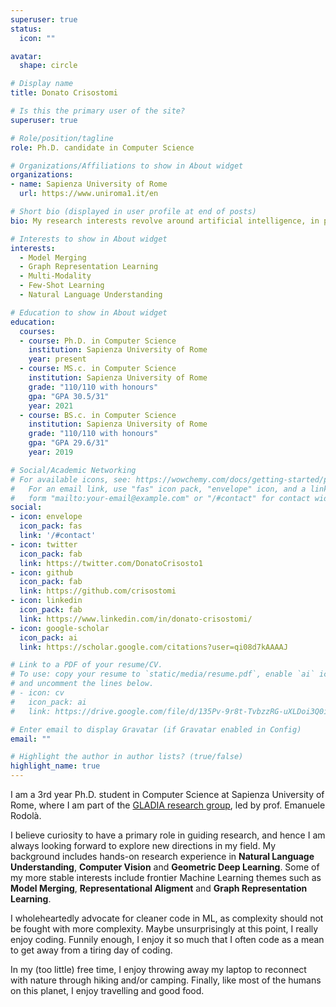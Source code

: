 ```yaml
---
superuser: true
status:
  icon: ""

avatar:
  shape: circle

# Display name
title: Donato Crisostomi

# Is this the primary user of the site?
superuser: true

# Role/position/tagline
role: Ph.D. candidate in Computer Science

# Organizations/Affiliations to show in About widget
organizations:
- name: Sapienza University of Rome
  url: https://www.uniroma1.it/en

# Short bio (displayed in user profile at end of posts)
bio: My research interests revolve around artificial intelligence, in particular model merging and representational alignment. 

# Interests to show in About widget
interests:
  - Model Merging
  - Graph Representation Learning
  - Multi-Modality
  - Few-Shot Learning
  - Natural Language Understanding

# Education to show in About widget
education:
  courses:
  - course: Ph.D. in Computer Science
    institution: Sapienza University of Rome
    year: present 
  - course: MS.c. in Computer Science 
    institution: Sapienza University of Rome
    grade: "110/110 with honours"
    gpa: "GPA 30.5/31"
    year: 2021
  - course: BS.c. in Computer Science
    institution: Sapienza University of Rome
    grade: "110/110 with honours"
    gpa: "GPA 29.6/31"
    year: 2019

# Social/Academic Networking
# For available icons, see: https://wowchemy.com/docs/getting-started/page-builder/#icons
#   For an email link, use "fas" icon pack, "envelope" icon, and a link in the
#   form "mailto:your-email@example.com" or "/#contact" for contact widget.
social:
- icon: envelope
  icon_pack: fas
  link: '/#contact'
- icon: twitter
  icon_pack: fab
  link: https://twitter.com/DonatoCrisosto1
- icon: github
  icon_pack: fab
  link: https://github.com/crisostomi
- icon: linkedin
  icon_pack: fab
  link: https://www.linkedin.com/in/donato-crisostomi/
- icon: google-scholar
  icon_pack: ai
  link: https://scholar.google.com/citations?user=qi08d7kAAAAJ

# Link to a PDF of your resume/CV.
# To use: copy your resume to `static/media/resume.pdf`, enable `ai` icons in `params.toml`, 
# and uncomment the lines below.
# - icon: cv
#   icon_pack: ai
#   link: https://drive.google.com/file/d/135Pv-9r8t-TvbzzRG-uXLDoi3Q0iFfFY/view?usp=drive_link

# Enter email to display Gravatar (if Gravatar enabled in Config)
email: ""

# Highlight the author in author lists? (true/false)
highlight_name: true
---
```


I am a 3rd year Ph.D. student in Computer Science at Sapienza University of Rome, where I am part of the [GLADIA research group](https://gladia.di.uniroma1.it), led by prof. Emanuele Rodolà.

I believe curiosity to have a primary role in guiding research, and hence I am always looking forward to explore new  directions in my field.
My background includes hands-on research experience in **Natural Language Understanding**, **Computer Vision** and **Geometric Deep Learning**.
Some of my more stable interests include frontier Machine Learning themes such as **Model Merging**, **Representational Aligment** and **Graph Representation Learning**.

I wholeheartedly advocate for cleaner code in ML, as complexity should not be fought with more complexity.
Maybe unsurprisingly at this point, I really enjoy coding. Funnily enough, I enjoy it so much that I often code as a mean to get away from a tiring day of coding.

In my (too little) free time, I enjoy throwing away my laptop to reconnect with nature through hiking and/or camping.
Finally, like most of the humans on this planet, I enjoy travelling and good food.  
